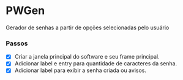 # PWGen
Gerador de senhas a partir de opções selecionadas pelo usuário

### Passos

- [x] Criar a janela principal do software e seu frame principal.
- [x] Adicionar label e entry para quantidade de caracteres da senha.
- [x] Adicionar label para exibir a senha criada ou avisos.

